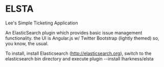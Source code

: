 ELSTA
=====

Lee's Simple Ticketing Application

An ElasticSearch plugin which provides basic issue management functionality.  the UI is Angular.js w/ Twitter Bootstrap (lightly themed) so, you know, the usual.

To install, install Elasticsearch (http://elasticsearch.org), switch to the elasticsearch bin directory and execute plugin --install lharkness/elsta
